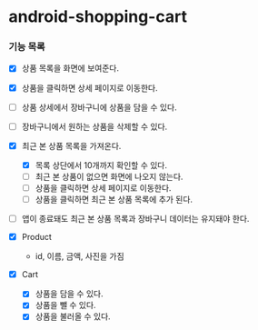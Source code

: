 # android-shopping-cart

### 기능 목록

- [X] 상품 목록을 화면에 보여준다.
- [X] 상품을 클릭하면 상세 페이지로 이동한다.
- [ ] 상품 상세에서 장바구니에 상품을 담을 수 있다.
- [ ] 장바구니에서 원하는 상품을 삭제할 수 있다.
- [X] 최근 본 상품 목록을 가져온다.
  - [X] 목록 상단에서 10개까지 확인할 수 있다.
  - [ ] 최근 본 상품이 없으면 화면에 나오지 않는다.
  - [ ] 상품을 클릭하면 상세 페이지로 이동한다.
  - [ ] 상품을 클릭하면 최근 본 상품 목록에 추가 된다.
- [ ] 앱이 종료돼도 최근 본 상품 목록과 장바구니 데이터는 유지돼야 한다.

- [x] Product
  - id, 이름, 금액, 사진을 가짐

- [x] Cart
  - [x] 상품을 담을 수 있다.
  - [x] 상품을 뺄 수 있다.
  - [x] 상품을 불러올 수 있다.
